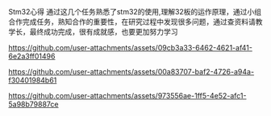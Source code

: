 Stm32心得
  通过这几个任务熟悉了stm32的使用,理解32板的运作原理，通过小组合作完成任务，熟知合作的重要性，在研究过程中发现很多问题，通过查资料请教学长，最终成功完成，很有成就感，也要更加努力学习



https://github.com/user-attachments/assets/09cb3a33-6462-4621-af41-6e2a3ff01496



https://github.com/user-attachments/assets/00a83707-baf2-4726-a94a-f30401984b61



https://github.com/user-attachments/assets/973556ae-1ff5-4e52-afc1-5a98b79887ce

